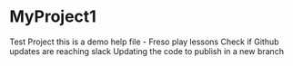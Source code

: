 # MyProject1
Test Project
this is a demo help file - Freso play lessons
Check if Github updates are reaching slack
Updating the code to publish in a new branch
